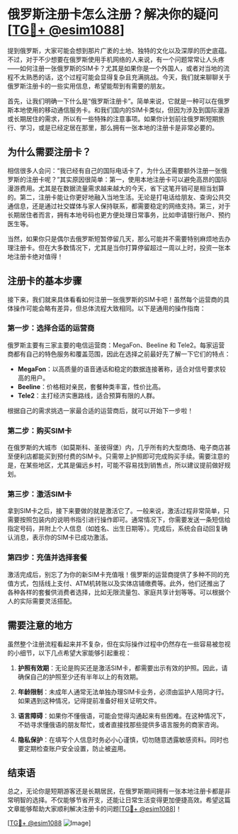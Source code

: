 # 俄罗斯注册卡怎么注册？解决你的疑问[[TG💪+ @esim1088](https://t.me/s/esim1088)]

提到俄罗斯，大家可能会想到那片广袤的土地、独特的文化以及深厚的历史底蕴。不过，对于不少想要在俄罗斯使用手机网络的人来说，有一个问题常常让人头疼——如何注册一张俄罗斯的SIM卡？尤其是如果你是一个外国人，或者对当地的流程不太熟悉的话，这个过程可能会显得复杂且充满挑战。今天，我们就来聊聊关于俄罗斯注册卡的一些实用信息，希望能帮到有需要的朋友。

首先，让我们明确一下什么是“俄罗斯注册卡”。简单来说，它就是一种可以在俄罗斯本地使用的移动通信服务卡。和我们国内的SIM卡类似，但因为涉及到国际漫游或长期居住的需求，所以有一些特殊的注意事项。如果你计划前往俄罗斯短期旅行、学习，或是已经定居在那里，那么拥有一张本地的注册卡是非常必要的。

## 为什么需要注册卡？

相信很多人会问：“我已经有自己的国际电话卡了，为什么还需要额外注册一张俄罗斯的注册卡呢？”其实原因很简单：第一，使用本地注册卡可以避免高昂的国际漫游费用。尤其是在数据流量需求越来越大的今天，省下这笔开销可是相当划算的。第二，注册卡能让你更好地融入当地生活。无论是打电话给朋友、查询公共交通信息，还是通过社交媒体与家人保持联系，都需要稳定的网络支持。第三，对于长期居住者而言，拥有本地号码也更方便处理日常事务，比如申请银行账户、预约医生等。

当然，如果你只是偶尔去俄罗斯短暂停留几天，那么可能并不需要特别麻烦地去办理注册卡。但在大多数情况下，尤其是当你打算停留超过一周以上时，投资一张本地注册卡绝对值得！

## 注册卡的基本步骤

接下来，我们就来具体看看如何注册一张俄罗斯的SIM卡吧！虽然每个运营商的具体操作可能会略有差异，但总体流程大致相同。以下是通用的操作指南：

### 第一步：选择合适的运营商

俄罗斯主要有三家主要的电信运营商：MegaFon、Beeline 和 Tele2。每家运营商都有自己的特色服务和覆盖范围，因此在选择之前最好先了解一下它们的特点：

- **MegaFon**：以高质量的语音通话和稳定的数据连接著称，适合对信号要求较高的用户。
- **Beeline**：价格相对亲民，套餐种类丰富，性价比高。
- **Tele2**：主打经济实惠路线，适合预算有限的人群。

根据自己的需求挑选一家最合适的运营商后，就可以开始下一步啦！

### 第二步：购买SIM卡

在俄罗斯的大城市（如莫斯科、圣彼得堡）内，几乎所有的大型商场、电子商店甚至便利店都能买到预付费的SIM卡。只需带上护照即可完成购买手续。需要注意的是，在某些地区，尤其是偏远乡村，可能不容易找到销售点，所以建议提前做好规划。

### 第三步：激活SIM卡

拿到SIM卡之后，接下来要做的就是激活它了。一般来说，激活过程非常简单，只需要按照包装内的说明书指引进行操作即可。通常情况下，你需要发送一条短信给指定号码，并附上个人信息（如姓名、出生日期等）。完成后，系统会自动回复确认消息，表示你的SIM卡已成功激活。

### 第四步：充值并选择套餐

激活完成后，别忘了为你的新SIM卡充值哦！俄罗斯的运营商提供了多种不同的充值方式，包括线上支付、ATM机转账以及实体店铺缴费等。此外，他们还推出了各种各样的套餐供消费者选择，比如无限流量包、家庭共享计划等等。可以根据个人的实际需要灵活搭配。

## 需要注意的地方

虽然整个注册流程看起来并不复杂，但在实际操作过程中仍然存在一些容易被忽视的小细节，以下几点希望大家能够引起重视：

1. **护照有效期**：无论是购买还是激活SIM卡，都需要出示有效的护照。因此，请确保自己的护照至少还有半年以上的有效期。
   
2. **年龄限制**：未成年人通常无法单独办理SIM卡业务，必须由监护人陪同才行。如果遇到这种情况，记得提前准备好相关证明文件。

3. **语言障碍**：如果你不懂俄语，可能会觉得沟通起来有些困难。在这种情况下，不妨寻求懂俄语的朋友帮忙，或者直接找那些提供多语言服务的商家咨询。

4. **隐私保护**：在填写个人信息时务必小心谨慎，切勿随意透露敏感资料。同时也要定期检查账户安全设置，防止被盗用。

## 结束语

总之，无论你是短期游客还是长期居民，在俄罗斯期间拥有一张本地注册卡都是非常明智的选择。不仅能够节省开支，还能让日常生活变得更加便捷高效。希望这篇文章能够帮助大家顺利解决注册卡的问题[[TG💪+ @esim1088](https://t.me/s/esim1088)]！

[[TG💪+ @esim1088](https://t.me/s/esim1088) ![Image](https://i.postimg.cc/4NQfJmqS/Snipaste-2025-05-13-00-14-12.png)]